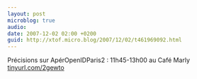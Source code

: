 ```yaml
---
layout: post
microblog: true
audio: 
date: 2007-12-02 02:00 +0200
guid: http://xtof.micro.blog/2007/12/02/t461969092.html
---
```

Précisions sur ApérOpenIDParis2 : 11h45-13h00 au Café Marly [tinyurl.com/2gewto](http://tinyurl.com/2gewto)
